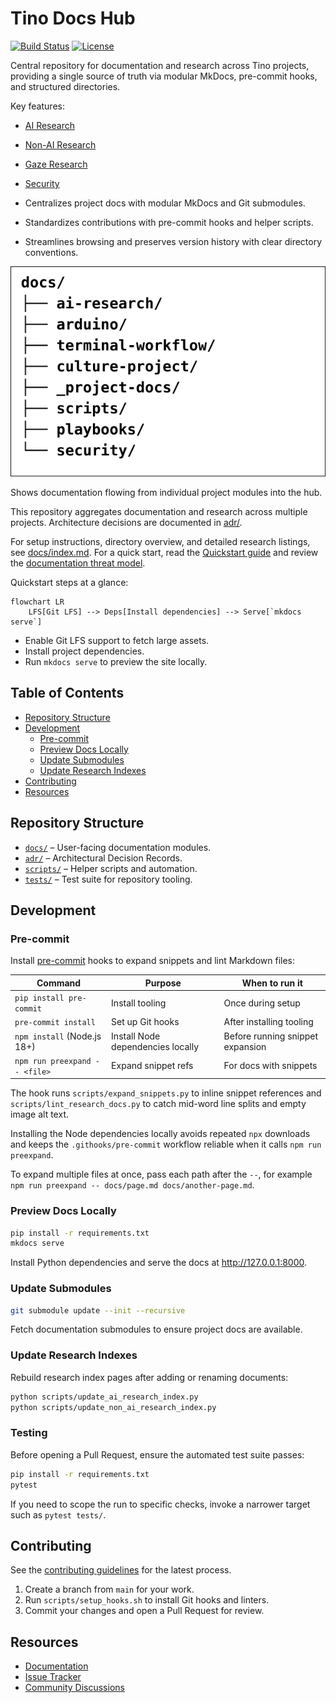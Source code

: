# Tino Docs Hub

[![Build Status](https://github.com/d0tTino/docs-/actions/workflows/tests.yml/badge.svg)](https://github.com/d0tTino/docs-/actions/workflows/tests.yml) [![License](https://img.shields.io/github/license/d0tTino/docs-)](LICENSE)

Central repository for documentation and research across Tino projects, providing a single source of truth via modular MkDocs, pre-commit hooks, and structured directories.

Key features:

- [AI Research](docs/ai-research/)
- [Non-AI Research](docs/non-ai-research/)
- [Gaze Research](docs/gaze-research/)
- [Security](docs/security/)

- Centralizes project docs with modular MkDocs and Git submodules.
- Standardizes contributions with pre-commit hooks and helper scripts.
- Streamlines browsing and preserves version history with clear directory conventions.

![Diagram showing documentation flow across project modules](docs/img/site-map.svg)

Shows documentation flowing from individual project modules into the hub.

This repository aggregates documentation and research across multiple projects. Architecture decisions are documented in [adr/](adr/).

For setup instructions, directory overview, and detailed research listings,
see [docs/index.md](docs/index.md). For a quick start, read the [Quickstart
guide](docs/quickstart.md) and review the [documentation threat
model](docs/security/threat-model.md).

Quickstart steps at a glance:

```mermaid
flowchart LR
    LFS[Git LFS] --> Deps[Install dependencies] --> Serve[`mkdocs serve`]
```

- Enable Git LFS support to fetch large assets.
- Install project dependencies.
- Run `mkdocs serve` to preview the site locally.

## Table of Contents

- [Repository Structure](#repository-structure)
- [Development](#development)
    - [Pre-commit](#pre-commit)
    - [Preview Docs Locally](#preview-docs-locally)
    - [Update Submodules](#update-submodules)
    - [Update Research Indexes](#update-research-indexes)
- [Contributing](#contributing)
- [Resources](#resources)

## Repository Structure

- [`docs/`](docs/) – User-facing documentation modules.
- [`adr/`](adr/) – Architectural Decision Records.
- [`scripts/`](scripts/) – Helper scripts and automation.
- [`tests/`](tests/) – Test suite for repository tooling.

## Development

### Pre-commit

Install [pre-commit](https://pre-commit.com/) hooks to expand snippets and lint
Markdown files:

| Command | Purpose | When to run it |
| --- | --- | --- |
| `pip install pre-commit` | Install tooling | Once during setup |
| `pre-commit install` | Set up Git hooks | After installing tooling |
| `npm install` (Node.js 18+) | Install Node dependencies locally | Before running snippet expansion |
| `npm run preexpand -- <file>` | Expand snippet refs | For docs with snippets |

The hook runs `scripts/expand_snippets.py` to inline snippet references and
`scripts/lint_research_docs.py` to catch mid-word line splits and empty image alt text.

Installing the Node dependencies locally avoids repeated `npx` downloads and keeps the `.githooks/pre-commit` workflow reliable when it calls `npm run preexpand`.

To expand multiple files at once, pass each path after the `--`, for example
`npm run preexpand -- docs/page.md docs/another-page.md`.

### Preview Docs Locally

```bash
pip install -r requirements.txt
mkdocs serve
```

Install Python dependencies and serve the docs at
<http://127.0.0.1:8000>.

### Update Submodules

```bash
git submodule update --init --recursive
```

Fetch documentation submodules to ensure project docs are available.

### Update Research Indexes

Rebuild research index pages after adding or renaming documents:

```bash
python scripts/update_ai_research_index.py
python scripts/update_non_ai_research_index.py
```

### Testing

Before opening a Pull Request, ensure the automated test suite passes:

```bash
pip install -r requirements.txt
pytest
```

If you need to scope the run to specific checks, invoke a narrower target such as `pytest tests/`.

## Contributing
See the [contributing guidelines](CONTRIBUTING.md) for the latest process.

1. Create a branch from `main` for your work.
2. Run `scripts/setup_hooks.sh` to install Git hooks and linters.
3. Commit your changes and open a Pull Request for review.

## Resources

- [Documentation](docs/index.md)
- [Issue Tracker](../../issues)
- [Community Discussions](../../discussions)

